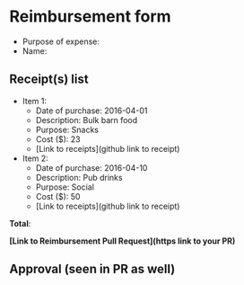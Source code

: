 
# Reimbursement form

- Purpose of expense:
- Name:

## Receipt(s) list

<!-- Replace the below example, following the format provided, and adding items as needed -->

<!-- Example -->
- Item 1:
    - Date of purchase: 2016-04-01
    - Description: Bulk barn food
    - Purpose: Snacks
    - Cost ($): 23
    - [Link to receipts](github link to receipt)
- Item 2:
    - Date of purchase: 2016-04-10
    - Description: Pub drinks
    - Purpose: Social
    - Cost ($): 50
    - [Link to receipts](github link to receipt)

**Total**: 
    
**[Link to Reimbursement Pull Request](https link to your PR)**

## Approval (seen in PR as well)
